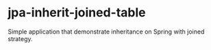 # jpa-inherit-joined-table

Simple application that demonstrate inheritance on Spring with joined strategy.
